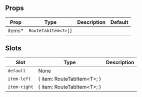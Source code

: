<!-- This file is automatically generated, do not edit manually. -->


## Props

| Prop | Type | Description | Default |
| ---- | ---- | ----------- | ------- |
| items* | `RouteTabItem<T>[]` |  |  |


## Slots

| Slot | Type | Description |
| --------- | ---- | ----------- |
| `default` | None |  |
| `item-left` | \{ item: RouteTabItem\<T\>; \} |  |
| `item-right` | \{ item: RouteTabItem\<T\>; \} |  |

